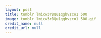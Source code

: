 ```yaml
---
layout: post
title: tumblr lmicw3rBQu1qgbvzco1 500
image: tumblr_lmicw3rBQu1qgbvzco1_500.gif
credit_name: null 
credit_url: null
---
```


